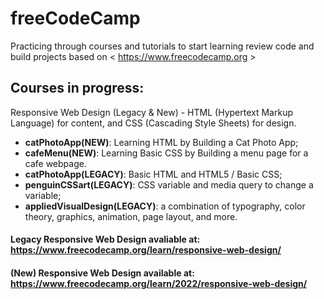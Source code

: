 # freeCodeCamp
Practicing through courses and tutorials to start learning review code and build projects based on &lt; https://www.freecodecamp.org &gt;

## Courses in progress:
Responsive Web Design (Legacy & New) - HTML (Hypertext Markup Language) for content, and CSS (Cascading Style Sheets) for design.

  - __catPhotoApp(NEW)__: Learning HTML by Building a Cat Photo App;
  - __cafeMenu(NEW)__: Learning Basic CSS by Building a menu page for a cafe webpage.  
  - __catPhotoApp(LEGACY)__: Basic HTML and HTML5 / Basic CSS;
  - __penguinCSSart(LEGACY)__: CSS variable and media query to change a variable;
  - __appliedVisualDesign(LEGACY)__: a combination of typography, color theory, graphics, animation, page layout, and more.

#### Legacy Responsive Web Design avaliable at: https://www.freecodecamp.org/learn/responsive-web-design/

#### (New) Responsive Web Design available at: https://www.freecodecamp.org/learn/2022/responsive-web-design/
  
